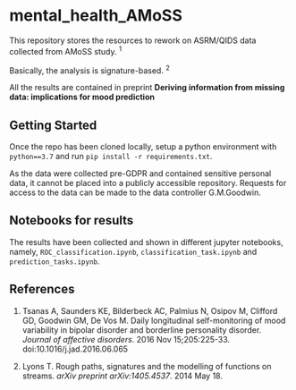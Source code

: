 # mental_health_AMoSS
This repository stores the resources to rework on ASRM/QIDS data collected from AMoSS study. <sup>1<sup>

Basically, the analysis is signature-based. <sup>2<sup> 
  
All the results are contained in preprint **Deriving information from missing data: implications for mood prediction**
  
Getting Started
---------------

Once the repo has been cloned locally, setup a python environment with ``python==3.7`` and run ``pip install -r requirements.txt``.

As the data were collected pre-GDPR and contained sensitive personal data, it cannot be placed into a publicly accessible repository. Requests for access to the data can be made to the data controller G.M.Goodwin. 

Notebooks for results
---------------
The results have been collected and shown in different jupyter notebooks, namely, ``ROC_classification.ipynb``, ``classification_task.ipynb`` and ``prediction_tasks.ipynb``.


References
---------------
  1. Tsanas A, Saunders KE, Bilderbeck AC, Palmius N, Osipov M, Clifford GD, Goodwin GΜ, De Vos M. Daily longitudinal self-monitoring of mood variability in bipolar disorder and borderline personality disorder. *Journal of affective disorders*. 2016 Nov 15;205:225-33. doi:10.1016/j.jad.2016.06.065
 
  2. Lyons T. Rough paths, signatures and the modelling of functions on streams. *arXiv preprint arXiv:1405.4537*. 2014 May 18.
